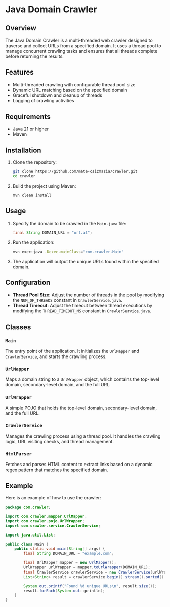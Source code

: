 # Java Domain Crawler

## Overview
The Java Domain Crawler is a multi-threaded web crawler designed to traverse and collect URLs from a specified domain. It uses a thread pool to manage concurrent crawling tasks and ensures that all threads complete before returning the results.

## Features
- Multi-threaded crawling with configurable thread pool size
- Dynamic URL matching based on the specified domain
- Graceful shutdown and cleanup of threads
- Logging of crawling activities

## Requirements
- Java 21 or higher
- Maven

## Installation
1. Clone the repository:
    ```sh
    git clone https://github.com/mate-csizmazia/crawler.git
    cd crawler
    ```

2. Build the project using Maven:
    ```sh
    mvn clean install
    ```

## Usage
1. Specify the domain to be crawled in the `Main.java` file:
    ```java
    final String DOMAIN_URL = "orf.at";
    ```

2. Run the application:
    ```sh
    mvn exec:java -Dexec.mainClass="com.crawler.Main"
    ```

3. The application will output the unique URLs found within the specified domain.

## Configuration
- **Thread Pool Size**: Adjust the number of threads in the pool by modifying the `NUM_OF_THREADS` constant in `CrawlerService.java`.
- **Thread Timeout**: Adjust the timeout between thread executions by modifying the `THREAD_TIMEOUT_MS` constant in `CrawlerService.java`.

## Classes

### `Main`
The entry point of the application. It initializes the `UrlMapper` and `CrawlerService`, and starts the crawling process.

### `UrlMapper`
Maps a domain string to a `UrlWrapper` object, which contains the top-level domain, secondary-level domain, and the full URL.

### `UrlWrapper`
A simple POJO that holds the top-level domain, secondary-level domain, and the full URL.

### `CrawlerService`
Manages the crawling process using a thread pool. It handles the crawling logic, URL visiting checks, and thread management.

### `HtmlParser`
Fetches and parses HTML content to extract links based on a dynamic regex pattern that matches the specified domain.

## Example
Here is an example of how to use the crawler:

```java
package com.crawler;

import com.crawler.mapper.UrlMapper;
import com.crawler.pojo.UrlWrapper;
import com.crawler.service.CrawlerService;

import java.util.List;

public class Main {
    public static void main(String[] args) {
        final String DOMAIN_URL = "example.com";

        final UrlMapper mapper = new UrlMapper();
        UrlWrapper urlWrapper = mapper.toUrlWrapper(DOMAIN_URL);
        final CrawlerService crawlerService = new CrawlerService(urlWrapper);
        List<String> result = crawlerService.begin().stream().sorted().toList();

        System.out.printf("Found %d unique URLs\n", result.size());
        result.forEach(System.out::println);
    }
}